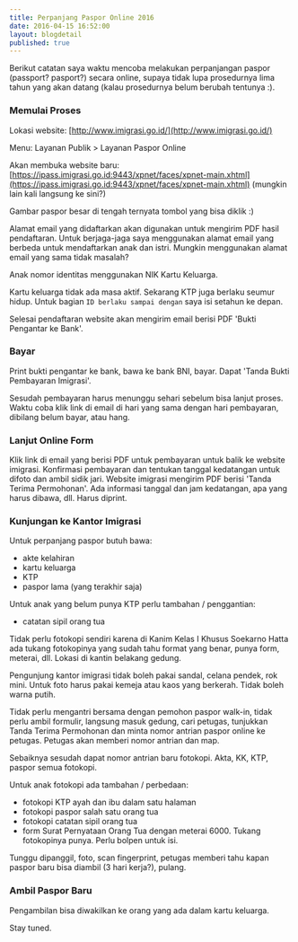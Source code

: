 ```yaml
---
title: Perpanjang Paspor Online 2016
date: 2016-04-15 16:52:00
layout: blogdetail
published: true
---
```


Berikut catatan saya waktu mencoba melakukan perpanjangan paspor (passport? pasport?) secara online, supaya tidak lupa prosedurnya lima tahun yang akan datang (kalau prosedurnya belum berubah tentunya :).

### Memulai Proses

Lokasi website: [http://www.imigrasi.go.id/](http://www.imigrasi.go.id/)

Menu: Layanan Publik > Layanan Paspor Online

Akan membuka website baru: [https://ipass.imigrasi.go.id:9443/xpnet/faces/xpnet-main.xhtml](https://ipass.imigrasi.go.id:9443/xpnet/faces/xpnet-main.xhtml) (mungkin lain kali langsung ke sini?)

Gambar paspor besar di tengah ternyata tombol yang bisa diklik :)

Alamat email yang didaftarkan akan digunakan untuk mengirim PDF hasil pendaftaran. Untuk berjaga-jaga saya menggunakan alamat email yang berbeda untuk mendaftarkan anak dan istri. Mungkin menggunakan alamat email yang sama tidak masalah?

Anak nomor identitas menggunakan NIK Kartu Keluarga.

Kartu keluarga tidak ada masa aktif. Sekarang KTP juga berlaku seumur hidup. Untuk bagian `ID berlaku sampai dengan` saya isi setahun ke depan.

Selesai pendaftaran website akan mengirim email berisi PDF 'Bukti Pengantar ke Bank'.

### Bayar

Print bukti pengantar ke bank, bawa ke bank BNI, bayar. Dapat 'Tanda Bukti Pembayaran Imigrasi'.

Sesudah pembayaran harus menunggu sehari sebelum bisa lanjut proses. Waktu coba klik link di email di hari yang sama dengan hari pembayaran, dibilang belum bayar, atau hang.

### Lanjut Online Form

Klik link di email yang berisi PDF untuk pembayaran untuk balik ke website imigrasi. Konfirmasi pembayaran dan tentukan tanggal kedatangan untuk difoto dan ambil sidik jari. Website imigrasi mengirim PDF berisi 'Tanda Terima Permohonan'. Ada informasi tanggal dan jam kedatangan, apa yang harus dibawa, dll. Harus diprint.

### Kunjungan ke Kantor Imigrasi

Untuk perpanjang paspor butuh bawa:

* akte kelahiran
* kartu keluarga
* KTP
* paspor lama (yang terakhir saja)

Untuk anak yang belum punya KTP perlu tambahan / penggantian:

* catatan sipil orang tua

Tidak perlu fotokopi sendiri karena di Kanim Kelas I Khusus Soekarno Hatta ada tukang fotokopinya yang sudah tahu format yang benar, punya form, meterai, dll. Lokasi di kantin belakang gedung.

Pengunjung kantor imigrasi tidak boleh pakai sandal, celana pendek, rok mini. Untuk foto harus pakai kemeja atau kaos yang berkerah. Tidak boleh warna putih.

Tidak perlu mengantri bersama dengan pemohon paspor walk-in, tidak perlu ambil formulir, langsung masuk gedung, cari petugas, tunjukkan Tanda Terima Permohonan dan minta nomor antrian paspor online ke petugas. Petugas akan memberi nomor antrian dan map.

Sebaiknya sesudah dapat nomor antrian baru fotokopi. Akta, KK, KTP, paspor semua fotokopi.

Untuk anak fotokopi ada tambahan / perbedaan:

* fotokopi KTP ayah dan ibu dalam satu halaman
* fotokopi paspor salah satu orang tua
* fotokopi catatan sipil orang tua
* form Surat Pernyataan Orang Tua dengan meterai 6000. Tukang fotokopinya punya. Perlu bolpen untuk isi.

Tunggu dipanggil, foto, scan fingerprint, petugas memberi tahu kapan paspor baru bisa diambil (3 hari kerja?), pulang.

### Ambil Paspor Baru

Pengambilan bisa diwakilkan ke orang yang ada dalam kartu keluarga.

Stay tuned.
